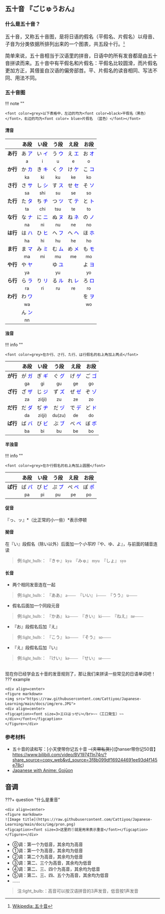 ## <font face="华文细黑"> **五十音 『ごじゅうおん』** </font>

### 什么是五十音？

<font face="华文细黑"> <font size=3>
五十音，又称五十音图，是将日语的假名（平假名、片假名）以母音、子音为分类依据所排列出来的一个图表，共五段十行。[^1]

[^1]: [Wikipedia: 五十音](https://zh.wikipedia.org/wiki/%E4%BA%94%E5%8D%81%E9%9F%B3)

简单来说，五十音相当于汉语里的拼音，日语中的所有发音都是由五十音拼读而来。五十音中有平假名和片假名：平假名比较圆滑，而片假名更加方正，其借鉴自汉语的偏旁部首。平、片假名的读音相同、写法不同、用法不同。
</font></font>


### 五十音图


!!! note ""

    <font color=grey>以下表格中，左边的均为<font color=black>平假名（黑色）</font>，右边的均为<font color= blue>片假名 （蓝色）</font></font>

#### 清音

|    | <font size=3>あ段 | <font size=3>い段  | <font size=3>う段  | <font size=3>え段 | <font size=3>お段 |
|:----:|:----:|:----:|:----:|:----:|:----:|
| <font size=3>**あ行** | <font size=3>あ <font color=blue>ア</font> | <font size=3>い <font color=blue>イ</font>  | <font size=3>う <font color=blue>ウ</font>  | <font size=3>え <font color=blue>エ</font> | <font size=3>お <font color=blue>オ</font> |
|    | a  | i   | u   | e  | o  |
| <font size=3>**か行** | <font size=3>か <font color=blue>カ</font> | <font size=3>き <font color=blue>キ</font>  | <font size=3>く <font color=blue>ク</font>  | <font size=3>け <font color=blue>ケ | <font size=3>こ <font color=blue>コ</font> |
|    | ka | ki  | ku  | ke | ko |
| <font size=3>**さ行** | <font size=3>さ <font color=blue>サ</font> | <font size=3>し <font color=blue>シ</font>  | <font size=3>す <font color=blue>ス</font>  | <font size=3>せ <font color=blue>セ</font> | <font size=3>そ <font color=blue>ソ</font> |
|    | sa | shi | su  | se | so |
| <font size=3>**た行** | <font size=3>た <font color=blue>タ</font> | <font size=3>ち <font color=blue>チ</font>  | <font size=3>つ <font color=blue>ツ</font>  | <font size=3>て <font color=blue>テ</font> | <font size=3>と <font color=blue>ト</font> |
|    | ta | chi | tsu | te | to |
| <font size=3>**な行** | <font size=3>な <font color=blue>ナ</font> | <font size=3>に <font color=blue>ニ </font> | <font size=3>ぬ <font color=blue>ヌ</font>  | <font size=3>ね <font color=blue>ネ</font> | <font size=3>の <font color=blue>ノ</font> |
|    | na | ni  | nu  | ne | no |
| <font size=3>**は行** | <font size=3>は <font color=blue>ハ</font> | <font size=3>ひ <font color=blue>ヒ</font>  | <font size=3>へ <font color=blue>フ</font>  | <font size=3>へ <font color=blue>ヘ</font> | <font size=3>ほ <font color=blue>ホ</font> |
|    | ha | hi  | hu  | he | ho |
| <font size=3>**ま行** | <font size=3>ま <font color=blue>マ</font> | <font size=3>み <font color=blue>ミ</font>  | <font size=3>む <font color=blue>ム</font>  | <font size=3>め <font color=blue>メ</font> | <font size=3>も <font color=blue>モ</font> |
|    | ma | mi  | mu  | me | mo |
| <font size=3>**や行** | <font size=3>や <font color=blue>ヤ</font> |     | <font size=3>ゆ <font color=blue>ユ</font>  |    | <font size=3>よ <font color=blue>ヨ</font> |
|    | ya |     | yu  |    | yo |
| <font size=3>**ら行** | <font size=3>ら <font color=blue>ラ</font> | <font size=3>り <font color=blue>リ</font>  | <font size=3>る <font color=blue>ル</font>  | <font size=3>れ <font color=blue>レ</font> | <font size=3>ろ <font color=blue>ロ</font> |
|    | ra | ri  | ru  | re | ro |
| <font size=3>**わ行** | <font size=3>わ <font color=blue>ワ</font> |     |     |    | <font size=3>を <font color=blue>ヲ</font> |
|    | wa |     |     |    | wo |
|    | <font size=3>ん <font color=blue>ン</font>
|    | nn |     |     |    |    |

#### 浊音

!!! info ""

    <font color=grey>在か行、さ行、た行、は行假名的右上角加上两点</font>

|    | <font size=3>あ段 | <font size=3>い段     | <font size=3>う段     | <font size=3>え段 | <font size=3>お段 |
|:---:|:---:|:------:|:------:|:---:|:---:|
| <font size=3>**が行** | <font size=3>が <font color=blue>ガ | <font size=3>ぎ <font color=blue>ギ     | <font size=3>ぐ <font color=blue>グ     | <font size=3>げ <font color=blue>ゲ | <font size=3>ご <font color=blue>ゴ |
|    | ga | gi     | gu     | ge | go |
| <font size=3>**ざ行** | <font size=3>ざ <font color=blue>ザ | <font size=3>じ <font color=blue>ジ     | <font size=3>ず <font color=blue>ズ     | <font size=3>ぜ <font color=blue>ゼ | <font size=3>ぞ <font color=blue>ゾ |
|    | za | zi(ji) | zu     | ze | zo |
| <font size=3>**だ行** | <font size=3>だ <font color=blue>ダ | <font size=3>ぢ <font color=blue>ヂ     | <font size=3>だ <font color=blue>ヅ     | <font size=3>で <font color=blue>デ | <font size=3>ど <font color=blue>ド |
|    | da | zi(ji) | du(zu) | de | do |
| <font size=3>**ば行** | <font size=3>ば <font color=blue>バ | <font size=3>び <font color=blue>ビ     | <font size=3>ぶ <font color=blue>ブ     | <font size=3>べ <font color=blue>ベ | <font size=3>ぼ <font color=blue>ボ |
|    | ba | bi     | bu     | be | bo |

#### 半浊音

!!! info ""

    <font color=grey>在か行假名的右上角加上圆圈</font>

|    | <font size=3>あ段 | <font size=3>い段     | <font size=3>う段     | <font size=3>え段 | <font size=3>お段 |
|:---:|:---:|:------:|:------:|:---:|:---:|
| <font size=3>**ぱ行** | <font size=3>ぱ <font color=blue>パ | <font size=3>ぴ <font color=blue>ピ     | <font size=3>ぷ <font color=blue>プ     | <font size=3>ぺ <font color=blue>ペ | <font size=3>ぽ <font color=blue>ポ |
|    | pa | pi     | pu     | pe | po |

#### 促音

   『っ、ッ』*（比正常的小一些）*表示停顿


#### 拗音

   在『い』段假名（除い以外）后面加一个*小写的*『や、ゆ、よ』，与前面的辅音连读


   >  <font face="华文细黑">例:light_bulb:： 『きゃ』 kya　『みゅ』 myu　『しょ』 syo </font></br>


#### 长音

   - 两个相同发音连在一起

   >  <font face="华文细黑">例:light_bulb:： 『ああ』 a——　『いい』 i——　『うう』 u—— </font>

   - 假名后面加一个同段元音

   >  <font face="华文细黑">例:light_bulb:： 『かあ』 ka——　『きい』 ki——　『ねえ』 ne—— </font>

   - 『お』段假名后加『え』

   >  <font face="华文细黑">例:light_bulb:： 『こう』 ko——　『そう』 so—— </font>

   - 『え』段假名后加『い』

   >  <font face="华文细黑">例:light_bulb:： 『けい』 ke——　『せい』 se—— </font>

</br>
现在你已经学会五十音的发音规则了，那让我们来拼读一些常见的日语单词吧！
??? example 

    <div align=center>
    <figure markdown>
    <img src="https://raw.githubusercontent.com/Cattiyoo/Japanese-Learning/main/docs/img/ero.JPG">
    <div align=center>
    <figcaption><font size=3>エロはっせい</br>~~（工口発生）~~
    </div></font></figcaption>
    </figure></div>



### 参考材料
- 五十音的读和写：[小天使带你记五十音 ~~（夹带私货）~~](【hanser带你记50音】 https://www.bilibili.com/video/BV197411n74n/?share_source=copy_web&vd_source=3f8b099df169244691ee93d4f145e78c)
- [Japanese with Anime: Gojūon](https://www.japanesewithanime.com/2019/12/gojuon.html)

## 音调

???+ question "什么是重音"

    <div align=center>
    <figure markdown>
    ![Image title](https://raw.githubusercontent.com/Cattiyoo/Japanese-Learning/main/docs/img/pron.png)
    <figcaption><font size=3>这里的①就是用来表示重音</font></figcaption>
    </figure></div>

- ⓪调：第一个为低音，其余均为高音
- ①调：第一个为高音，其余均为低音
- ②调：第二个为高音，其余均为低音
- ③调：第二、三个为高音，其余均为低音
- ④调：第二、三、四个为高音，其余均为低音
- ⑤调：第二、三、四、五个为高音，其余均为低音
- ......
> 注:light_bulb:：高音可以按汉语拼音的3声发音，低音按1声发音

